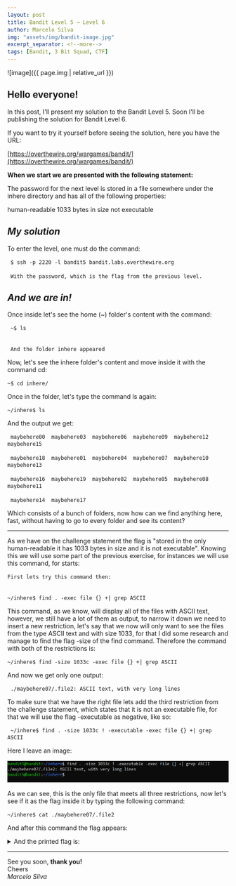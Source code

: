 ```yaml
---
layout: post
title: Bandit Level 5 → Level 6
author: Marcelo Silva
img: "assets/img/bandit-image.jpg"
excerpt_separator: <!--more-->
tags: [Bandit, 3 Bit Squad, CTF]
---
```


![image]({{ page.img | relative_url }})



## Hello everyone!


In this post, I'll present my solution to the Bandit Level 5. Soon I'll be publishing the solution for Bandit Level 6.

<!--more-->
If you want to try it yourself before seeing the solution, here you have the URL:


[https://overthewire.org/wargames/bandit/](https://overthewire.org/wargames/bandit/)


**When we start we are presented with the following statement:**

The password for the next level is stored in a file somewhere under the inhere directory and has all of the following properties:

human-readable
1033 bytes in size
not executable

## *My solution*


To enter the level, one must do the command: 
     

     $ ssh -p 2220 -l bandit5 bandit.labs.overthewire.org

     With the password, which is the flag from the previous level.
    

## *And we are in!*     



Once inside let's see the home (~) folder's content with the command:

     ~$ ls


     And the folder inhere appeared



Now, let's see the inhere folder's content and move inside it with the command cd:



    ~$ cd inhere/



Once in the folder, let's type the command ls again:



    ~/inhere$ ls



And the output we get:



     maybehere00  maybehere03  maybehere06  maybehere09  maybehere12  maybehere15

     maybehere18  maybehere01  maybehere04  maybehere07  maybehere10  maybehere13

     maybehere16  maybehere19  maybehere02  maybehere05  maybehere08  maybehere11

     maybehere14  maybehere17



Which consists of a bunch of folders, now how can we find anything here, fast, without having to go to every folder and see its content?

----

As we have on the challenge statement the flag is "stored in the only human-readable it has 1033 bytes in size and it is not executable". Knowing this we will use some part of the previous exercise, for instances we will use this command, for starts:

   

    First lets try this command then:


    ~/inhere$ find . -exec file {} +| grep ASCII


This command, as we know, will display all of the files with ASCII text, however, we still have a lot of them as output, to narrow it down we need to insert a new restriction, let's say that we now will only want to see the files from the type ASCII text and with size 1033, for that I did some research and manage to find the flag -size of the find command. Therefore the command with both of the restrictions is:


    ~/inhere$ find -size 1033c -exec file {} +| grep ASCII


And now we get only one output:


     ./maybehere07/.file2: ASCII text, with very long lines


To make sure that we have the right file lets add the third restriction from the challenge statement, which states that it is not an executable file, for that we will use the flag -executable as negative, like so:


     ~/inhere$ find . -size 1033c ! -executable -exec file {} +| grep ASCII


   Here I leave an image:

![GitHub Logo](/images/bandit5image.png)



As we can see, this is the only file that meets all three restrictions, now let's see if it as the flag inside it by typing the following command:



    ~/inhere$ cat ./maybehere07/.file2


And after this command the flag appears:

<details>
  <summary>And the printed flag is: </summary>
     {% highlight text %} DXjZPULLxYr17uwoI01bNLQbtFemEgo7 {% endhighlight text %}
</details> 

----
See you soon, **thank you!**  
Cheers  
*Marcelo Silva*

